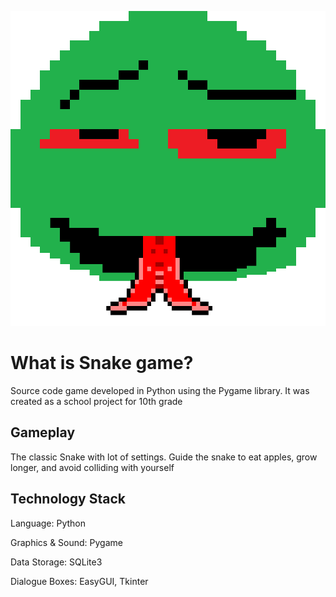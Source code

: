 ![snake](https://raw.githubusercontent.com/OrpoPro/Snake-game/refs/heads/main/photo/snake.png)
# What is Snake game?
Source code game developed in Python using the Pygame library. It was created as a school project for 10th grade

## Gameplay
The classic Snake with lot of settings. Guide the snake to eat apples, grow longer, and avoid colliding with yourself

## Technology Stack
Language: Python

Graphics & Sound: Pygame

Data Storage: SQLite3

Dialogue Boxes: EasyGUI, Tkinter

